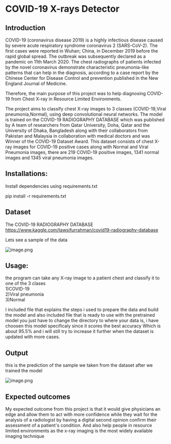 # COVID-19 X-rays Detector

## Introduction

COVID-19 (coronavirus disease 2019) is a highly infectious disease caused by severe acute respiratory syndrome coronavirus 2 (SARS-CoV-2). The first cases were reported in Wuhan; China, in December 2019 before the rapid global spread. The outbreak was subsequently declared as a pandemic on 11th March 2020.
The chest radiographs of patients infected by the novel coronavirus demonstrate characteristic pneumonia-like patterns that can help in the diagnosis, according to a case report by the Chinese Center for Disease Control and prevention published in the New England Journal of Medicine.

Therefore, the main purpose of this project was to help diagnosing COVID-19 from Chest X-ray in Resource Limited Environments.

The project aims to classify chest X-ray images to 3 classes (COVID-19,Viral pneumonia,Normal), using deep convolutional neural networks. The model is trained on the COVID-19 RADIOGRAPHY DATABASE which was published by A team of researchers from Qatar University, Doha, Qatar and the University of Dhaka, Bangladesh along with their collaborators from Pakistan and Malaysia in collaboration with medical doctors and was Winner of the COVID-19 Dataset Award. This dataset consists of chest X-ray images for COVID-19 positive cases along with Normal and Viral Pneumonia images, there are 219 COVID-19 positive images, 1341 normal images and 1345 viral pneumonia images.



## Installations:

Install dependencies using requirements.txt

pip install -r requirements.txt



## Dataset

The COVID-19 RADIOGRAPHY DATABASE
https://www.kaggle.com/tawsifurrahman/covid19-radiography-database

Lets see a sample of the data

![image.png](attachment:image.png)



## Usage:

the program can take any X-ray image to a patient chest and classify it to one of the 3 clases
<br/>1)COVID-19
<br/>2)Viral pneumonia
<br/>3)Normal

I included file that explains the steps i used to prepare the data and build the model and also included file that is ready to use with the pretrained model you just have to change the directory to where your data is, i have choosen this model specificaly since it scores the best accuracy Which is about 95.5% and i will still try to increase it further when the dataset is updated with more cases.

## Output
this is the prediction of the sample we taken from the dataset after we trained the model

![image.png](attachment:image.png)

## Expected outcomes
My expected outcome from this project is that it would give physicians an edge and allow them to act with more confidence while they wait for the analysis of a radiologist by having a digital second opinion confirm their assessment of a patient's condition. And also help people in resource limited environments as the x-ray imaging is the most widely available imaging technique


```python

```
